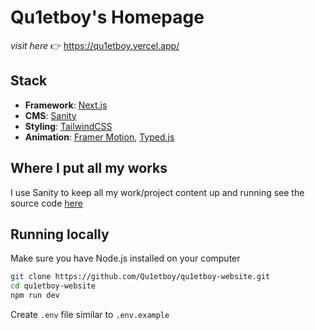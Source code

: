 # Qu1etboy's Homepage

_visit here_ 👉 https://qu1etboy.vercel.app/

## Stack

- **Framework**: [Next.js](https://nextjs.org)
- **CMS**: [Sanity](https://sanity.io)
- **Styling**: [TailwindCSS](https://tailwindcss.com)
- **Animation**: [Framer Motion](https://www.framer.com/motion/), [Typed.js](https://mattboldt.com/demos/typed-js/)

## Where I put all my works

I use Sanity to keep all my work/project content up and running see the source code [here](https://github.com/Qu1etboy/qu1etboy-works)

## Running locally

Make sure you have Node.js installed on your computer

```bash
git clone https://github.com/Qu1etboy/qu1etboy-website.git
cd qu1etboy-website
npm run dev
```

Create `.env` file similar to `.env.example`
